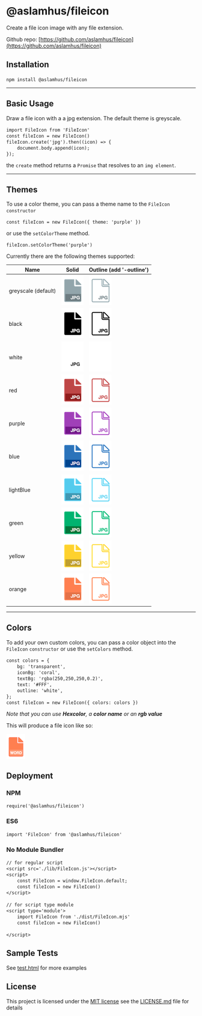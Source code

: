 # @aslamhus/fileicon

Create a file icon image with any file extension.

Github repo: [https://github.com/aslamhus/fileicon](https://github.com/aslamhus/fileicon)

## Installation

`npm install @aslamhus/fileicon`

---

## Basic Usage

Draw a file icon with a a jpg extension. The default theme is greyscale.

    import FileIcon from 'FileIcon'
    const fileIcon = new FileIcon()
    fileIcon.create('jpg').then((icon) => {
        document.body.append(icon);
    });

the `create` method returns a `Promise` that resolves to an `img element`.

---

## Themes

To use a color theme, you can pass a theme name to the `FileIcon` `constructor`

    const fileIcon = new FileIcon({ theme: 'purple' })

or use the `setColorTheme` method.

    fileIcon.setColorTheme('purple')

Currently there are the following themes supported:

| Name                | Solid                                                                                           | Outline (add '-outline')                                                                                        |
| ------------------- | ----------------------------------------------------------------------------------------------- | --------------------------------------------------------------------------------------------------------------- |
| greyscale (default) | ![greyscale](https://github.com/aslamhus/fileicon/blob/main/docs/images/greyscale.png?raw=true) | ![greyscale-outline](https://github.com/aslamhus/fileicon/blob/main/docs/images/greyscale-outline.png?raw=true) |
| black               | ![black](https://github.com/aslamhus/fileicon/blob/main/docs/images/black.png?raw=true)         | ![black-outline](https://github.com/aslamhus/fileicon/blob/main/docs/images/black-outline.png?raw=true)         |
| white               | ![white](https://github.com/aslamhus/fileicon/blob/main/docs/images/white.png?raw=true)         | ![white-outline](https://github.com/aslamhus/fileicon/blob/main/docs/images/white-outline.png?raw=true)         |
| red                 | ![red](https://github.com/aslamhus/fileicon/blob/main/docs/images/red.png?raw=true)             | ![red-outline](https://github.com/aslamhus/fileicon/blob/main/docs/images/red-outline.png?raw=true)             |
| purple              | ![purple](https://github.com/aslamhus/fileicon/blob/main/docs/images/purple.png?raw=true)       | ![purple-outline](https://github.com/aslamhus/fileicon/blob/main/docs/images/purple-outline.png?raw=true)       |
| blue                | ![blue](https://github.com/aslamhus/fileicon/blob/main/docs/images/blue.png?raw=true)           | ![blue-outline](https://github.com/aslamhus/fileicon/blob/main/docs/images/blue-outline.png?raw=true)           |
| lightBlue           | ![lightBlue](https://github.com/aslamhus/fileicon/blob/main/docs/images/lightBlue.png?raw=true) | ![lightBlue-outline](https://github.com/aslamhus/fileicon/blob/main/docs/images/lightBlue-outline.png?raw=true) |
| green               | ![green](https://github.com/aslamhus/fileicon/blob/main/docs/images/green.png?raw=true)         | ![green-outline](https://github.com/aslamhus/fileicon/blob/main/docs/images/green-outline.png?raw=true)         |
| yellow              | ![yellow](https://github.com/aslamhus/fileicon/blob/main/docs/images/yellow.png?raw=true)       | ![yellow-outline](https://github.com/aslamhus/fileicon/blob/main/docs/images/yellow-outline.png?raw=true)       |
| orange              | ![orange](https://github.com/aslamhus/fileicon/blob/main/docs/images/orange.png?raw=true)       | ![orange-outline](https://github.com/aslamhus/fileicon/blob/main/docs/images/orange-outline.png?raw=true)       |

---

## Colors

To add your own custom colors, you can pass a color object into the `FileIcon` `constructor` or use the `setColors` method.

    const colors = {
        bg: 'transparent',
        iconBg: 'coral',
        textBg: 'rgba(250,250,250,0.2)',
        text: '#FFF',
        outline: 'white',
    };
    const fileIcon = new FileIcon({ colors: colors })

_Note that you can use **Hexcolor**, a **color name** or an **rgb value**_

This will produce a file icon like so:

![custom colors file icon](https://github.com/aslamhus/fileicon/blob/main/docs/images/ex1.png?raw=true)

## Deployment

### NPM

    require('@aslamhus/fileicon')

### ES6

    import 'FileIcon' from '@aslamhus/fileicon'

### No Module Bundler

    // for regular script
    <script src='./lib/FileIcon.js'></script>
    <script>
        const FileIcon = window.FileIcon.default;
        const fileIcon = new FileIcon()
    </script>

    // for script type module
    <script type='module'>
        import FileIcon from './dist/FileIcon.mjs'
        const fileIcon = new FileIcon()

    </script>

## Sample Tests

See [test.html](../test/test.html) for more examples

## License

This project is licensed under the [MIT license](../LICENSE.md)
see the [LICENSE.md](../LICENSE.md) file for details

